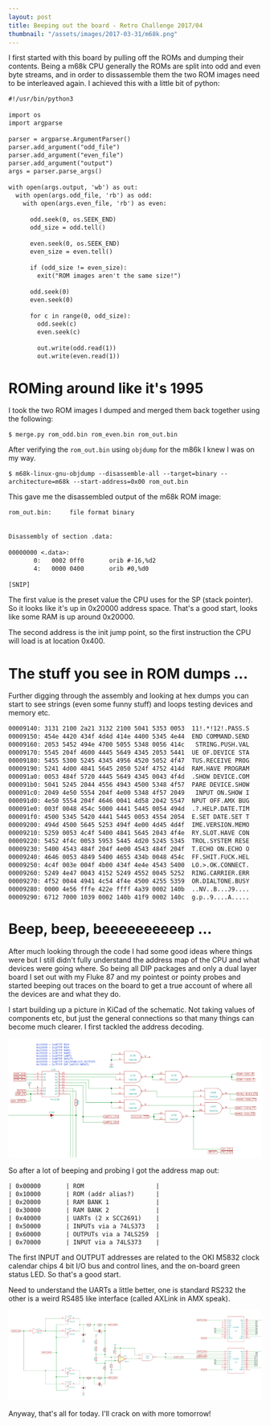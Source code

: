 ```yaml
---
layout: post
title: Beeping out the board - Retro Challenge 2017/04
thumbnail: "/assets/images/2017-03-31/m68k.png"
---
```


I first started with this board by pulling off the ROMs and dumping their contents. Being a m68k CPU generally the ROMs are split into odd and even byte streams, and in order to dissassemble them the two ROM images need to be interleaved again. I achieved this with a little bit of python:

```
#!/usr/bin/python3

import os
import argparse

parser = argparse.ArgumentParser()
parser.add_argument("odd_file")
parser.add_argument("even_file")
parser.add_argument("output")
args = parser.parse_args()

with open(args.output, 'wb') as out:
  with open(args.odd_file, 'rb') as odd:
    with open(args.even_file, 'rb') as even:

      odd.seek(0, os.SEEK_END)
      odd_size = odd.tell()

      even.seek(0, os.SEEK_END)
      even_size = even.tell()

      if (odd_size != even_size):
        exit("ROM images aren't the same size!")

      odd.seek(0)
      even.seek(0)

      for c in range(0, odd_size):
        odd.seek(c)
        even.seek(c)

        out.write(odd.read(1))
        out.write(even.read(1))
```

# ROMing around like it's 1995

I took the two ROM images I dumped and merged them back together using the following:

```
$ merge.py rom_odd.bin rom_even.bin rom_out.bin
```

After verifying the `rom_out.bin` using `objdump` for the m86k I knew I was on my way.

```
$ m68k-linux-gnu-objdump --disassemble-all --target=binary --architecture=m68k --start-address=0x00 rom_out.bin
```

This gave me the disassembled output of the m68k ROM image:

```
rom_out.bin:     file format binary


Disassembly of section .data:

00000000 <.data>:
       0:	0002 0ff0      	orib #-16,%d2
       4:	0000 0400      	orib #0,%d0

[SNIP]
```

The first value is the preset value the CPU uses for the SP (stack pointer). So
it looks like it's up in 0x20000 address space. That's a good start, looks like
some RAM is up around 0x20000.

The second address is the init jump point, so the first instruction the CPU
will load is at location 0x400.

# The stuff you see in ROM dumps ...

Further digging through the assembly and looking at hex dumps you can start to
see strings (even some funny stuff) and loops testing devices and memory etc.
```
00009140: 3131 2100 2a21 3132 2100 5041 5353 0053  11!.*!12!.PASS.S
00009150: 454e 4420 434f 4d4d 414e 4400 5345 4e44  END COMMAND.SEND
00009160: 2053 5452 494e 4700 5055 5348 0056 414c   STRING.PUSH.VAL
00009170: 5545 204f 4600 4445 5649 4345 2053 5441  UE OF.DEVICE STA
00009180: 5455 5300 5245 4345 4956 4520 5052 4f47  TUS.RECEIVE PROG
00009190: 5241 4d00 4841 5645 2050 524f 4752 414d  RAM.HAVE PROGRAM
000091a0: 0053 484f 5720 4445 5649 4345 0043 4f4d  .SHOW DEVICE.COM
000091b0: 5041 5245 2044 4556 4943 4500 5348 4f57  PARE DEVICE.SHOW
000091c0: 2049 4e50 5554 204f 4e00 5348 4f57 2049   INPUT ON.SHOW I
000091d0: 4e50 5554 204f 4646 0041 4d58 2042 5547  NPUT OFF.AMX BUG
000091e0: 003f 0048 454c 5000 4441 5445 0054 494d  .?.HELP.DATE.TIM
000091f0: 4500 5345 5420 4441 5445 0053 4554 2054  E.SET DATE.SET T
00009200: 494d 4500 5645 5253 494f 4e00 4d45 4d4f  IME.VERSION.MEMO
00009210: 5259 0053 4c4f 5400 4841 5645 2043 4f4e  RY.SLOT.HAVE CON
00009220: 5452 4f4c 0053 5953 5445 4d20 5245 5345  TROL.SYSTEM RESE
00009230: 5400 4543 484f 204f 4e00 4543 484f 204f  T.ECHO ON.ECHO O
00009240: 4646 0053 4849 5400 4655 434b 0048 454c  FF.SHIT.FUCK.HEL
00009250: 4c4f 003e 004f 4b00 434f 4e4e 4543 5400  LO.>.OK.CONNECT.
00009260: 5249 4e47 0043 4152 5249 4552 0045 5252  RING.CARRIER.ERR
00009270: 4f52 0044 4941 4c54 4f4e 4500 4255 5359  OR.DIALTONE.BUSY
00009280: 0000 4e56 fffe 422e ffff 4a39 0002 140b  ..NV..B...J9....
00009290: 6712 7000 1039 0002 140b 41f9 0002 140c  g.p..9....A.....
```

# Beep, beep, beeeeeeeeeep ...

After much looking through the code I had some good ideas where things were but I still didn't fully understand the address map of the CPU and what devices were going where. So being all DIP packages and only a dual layer board I set out with my Fluke 87 and my pointest or pointy probes and started beeping out traces on the board to get a true account of where all the devices are and what they do.

I start building up a picture in KiCad of the schematic. Not taking values of components etc, but just the general connections so that many things can become much clearer. I first tackled the address decoding.

[![AMX AXC 68000 address decoding](/assets/images/2017-04-03/tmb_address-decoding.png)](/assets/images/2017-04-03/address-decoding.png)

So after a lot of beeping and probing I got the address map out:

```
| 0x00000       | ROM                    |
| 0x10000       | ROM (addr alias?)      |
| 0x20000       | RAM BANK 1             |
| 0x30000       | RAM BANK 2             |
| 0x40000       | UARTs (2 x SCC2691)    |
| 0x50000       | INPUTs via a 74LS373   |
| 0x60000       | OUTPUTs via a 74LS259  |
| 0x70000       | INPUT via a 74LS373    |
```

The first INPUT and OUTPUT addresses are related to the OKI M5832 clock calendar chips 4 bit I/O bus and control lines, and the on-board green status LED. So that's a good start.

Need to understand the UARTs a little better, one is standard RS232 the other is a weird RS485 like interface (called AXLink in AMX speak).

[![AXLink bus schematic](/assets/images/2017-04-03/tmb_axlink_bus.png)](/assets/images/2017-04-03/axlink_bus.png)

Anyway, that's all for today. I'll crack on with more tomorrow!

